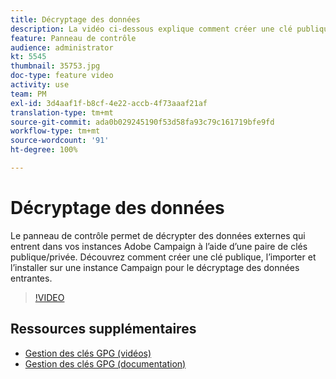 ```yaml
---
title: Décryptage des données
description: La vidéo ci-dessous explique comment créer une clé publique, l’importer et l’installer sur une instance Campaign pour le décryptage des données.
feature: Panneau de contrôle
audience: administrator
kt: 5545
thumbnail: 35753.jpg
doc-type: feature video
activity: use
team: PM
exl-id: 3d4aaf1f-b8cf-4e22-accb-4f73aaaf21af
translation-type: tm+mt
source-git-commit: ada0b029245190f53d58fa93c79c161719bfe9fd
workflow-type: tm+mt
source-wordcount: '91'
ht-degree: 100%

---
```


# Décryptage des données

Le panneau de contrôle permet de décrypter des données externes qui entrent dans vos instances Adobe Campaign à l’aide d’une paire de clés publique/privée.
Découvrez comment créer une clé publique, l’importer et l’installer sur une instance Campaign pour le décryptage des données entrantes.

>[!VIDEO](https://video.tv.adobe.com/v/35753?quality=12)

## Ressources supplémentaires

* [Gestion des clés GPG (vidéos)](./gpg-key-management-overview.md)
* [Gestion des clés GPG (documentation)](https://docs.adobe.com/content/help/fr-FR/control-panel/using/instances-settings/gpg-keys-management.html)
